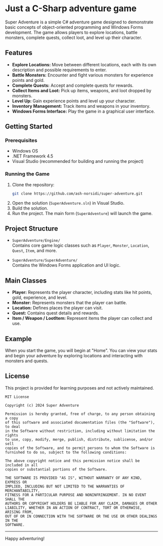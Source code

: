 # Just a C-Sharp adventure game

Super Adventure is a simple C# adventure game designed to demonstrate basic concepts of object-oriented programming and Windows Forms development. The game allows players to explore locations, battle monsters, complete quests, collect loot, and level up their character.

## Features

- **Explore Locations:** Move between different locations, each with its own description and possible requirements to enter.
- **Battle Monsters:** Encounter and fight various monsters for experience points and gold.
- **Complete Quests:** Accept and complete quests for rewards.
- **Collect Items and Loot:** Pick up items, weapons, and loot dropped by monsters.
- **Level Up:** Gain experience points and level up your character.
- **Inventory Management:** Track items and weapons in your inventory.
- **Windows Forms Interface:** Play the game in a graphical user interface.

## Getting Started

### Prerequisites

- Windows OS
- .NET Framework 4.5
- Visual Studio (recommended for building and running the project)

### Running the Game

1. Clone the repository:
   ```sh
   git clone https://github.com/ash-norsidi/super-adventure.git
   ```
2. Open the solution (`SuperAdventure.sln`) in Visual Studio.
3. Build the solution.
4. Run the project. The main form (`SuperAdventure`) will launch the game.

## Project Structure

- `SuperAdventure/Engine/`  
  Contains core game logic classes such as `Player`, `Monster`, `Location`, `Quest`, `Item`, and more.

- `SuperAdventure/SuperAdventure/`  
  Contains the Windows Forms application and UI logic.

## Main Classes

- **Player:** Represents the player character, including stats like hit points, gold, experience, and level.
- **Monster:** Represents monsters that the player can battle.
- **Location:** Defines places the player can visit.
- **Quest:** Contains quest details and rewards.
- **Item / Weapon / LootItem:** Represent items the player can collect and use.

## Example

When you start the game, you will begin at "Home". You can view your stats and begin your adventure by exploring locations and interacting with monsters and quests.

## License

This project is provided for learning purposes and not actively maintained.

```text file="LICENSE"
MIT License

Copyright (c) 2024 Super Adventure

Permission is hereby granted, free of charge, to any person obtaining a copy
of this software and associated documentation files (the "Software"), to deal
in the Software without restriction, including without limitation the rights
to use, copy, modify, merge, publish, distribute, sublicense, and/or sell
copies of the Software, and to permit persons to whom the Software is
furnished to do so, subject to the following conditions:

The above copyright notice and this permission notice shall be included in all
copies or substantial portions of the Software.

THE SOFTWARE IS PROVIDED "AS IS", WITHOUT WARRANTY OF ANY KIND, EXPRESS OR
IMPLIED, INCLUDING BUT NOT LIMITED TO THE WARRANTIES OF MERCHANTABILITY,
FITNESS FOR A PARTICULAR PURPOSE AND NONINFRINGEMENT. IN NO EVENT SHALL THE
AUTHORS OR COPYRIGHT HOLDERS BE LIABLE FOR ANY CLAIM, DAMAGES OR OTHER
LIABILITY, WHETHER IN AN ACTION OF CONTRACT, TORT OR OTHERWISE, ARISING FROM,
OUT OF OR IN CONNECTION WITH THE SOFTWARE OR THE USE OR OTHER DEALINGS IN THE
SOFTWARE.
```

---
Happy adventuring!
